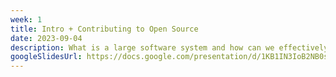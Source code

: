```yaml
---
week: 1
title: Intro + Contributing to Open Source
date: 2023-09-04
description: What is a large software system and how can we effectively contribute to it? What is Software Development / Architecture / Engineering? These will become a guiding question in this course, starting with the fundamentals of contributing to large open-source projects.
googleSlidesUrl: https://docs.google.com/presentation/d/1KB1IN3IoB2NB0s5kGA1IdTlX-Fw0SnFK_2yUmc_hhCA/
---
```

